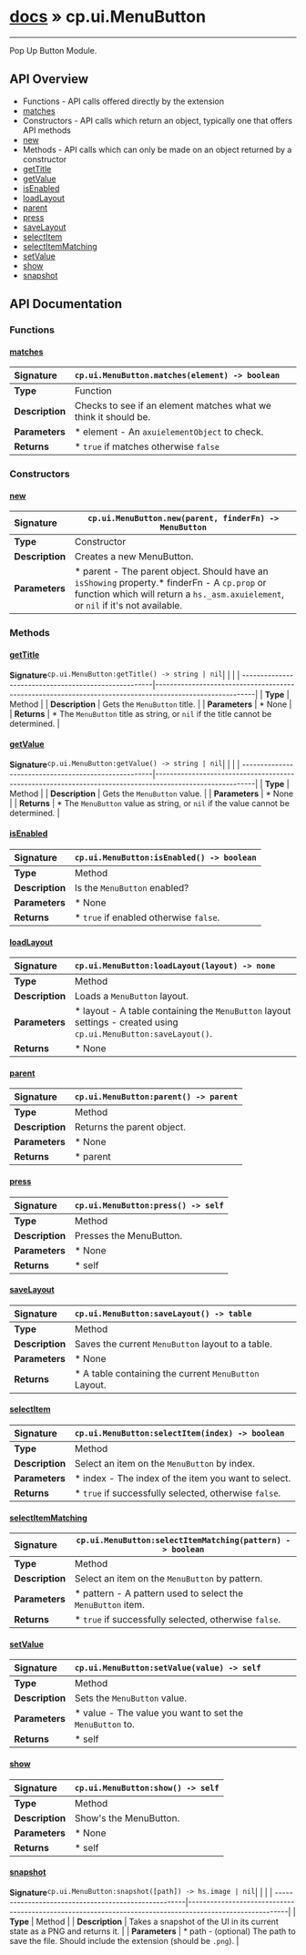 # [docs](index.md) » cp.ui.MenuButton
---

Pop Up Button Module.

## API Overview
* Functions - API calls offered directly by the extension
 * [matches](#matches)
* Constructors - API calls which return an object, typically one that offers API methods
 * [new](#new)
* Methods - API calls which can only be made on an object returned by a constructor
 * [getTitle](#gettitle)
 * [getValue](#getvalue)
 * [isEnabled](#isenabled)
 * [loadLayout](#loadlayout)
 * [parent](#parent)
 * [press](#press)
 * [saveLayout](#savelayout)
 * [selectItem](#selectitem)
 * [selectItemMatching](#selectitemmatching)
 * [setValue](#setvalue)
 * [show](#show)
 * [snapshot](#snapshot)

## API Documentation

### Functions

#### [matches](#matches)
| <span style="float: left;">**Signature**</span> | <span style="float: left;">`cp.ui.MenuButton.matches(element) -> boolean` </span>                                                          |
| -----------------------------------------------------|---------------------------------------------------------------------------------------------------------|
| **Type**                                             | Function                                                                                         |
| **Description**                                      | Checks to see if an element matches what we think it should be.                                                                                         |
| **Parameters**                                       |  * element - An `axuielementObject` to check.                                       |
| **Returns**                                          |  * `true` if matches otherwise `false`                                                |

### Constructors

#### [new](#new)
| <span style="float: left;">**Signature**</span> | <span style="float: left;">`cp.ui.MenuButton.new(parent, finderFn) -> MenuButton` </span>                                                          |
| -----------------------------------------------------|---------------------------------------------------------------------------------------------------------|
| **Type**                                             | Constructor                                                                                         |
| **Description**                                      | Creates a new MenuButton.                                                                                         |
| **Parameters**                                       | * parent		- The parent object. Should have an `isShowing` property.* finderFn		- A `cp.prop` or function which will return a `hs._asm.axuielement`, or `nil` if it's not available.                                       |

### Methods

#### [getTitle](#gettitle)
| <span style="float: left;">**Signature**</span> | <span style="float: left;">`cp.ui.MenuButton:getTitle() -> string | nil` </span>                                                          |
| -----------------------------------------------------|---------------------------------------------------------------------------------------------------------|
| **Type**                                             | Method                                                                                         |
| **Description**                                      | Gets the `MenuButton` title.                                                                                         |
| **Parameters**                                       |  * None                                       |
| **Returns**                                          |  * The `MenuButton` title as string, or `nil` if the title cannot be determined.                                                |

#### [getValue](#getvalue)
| <span style="float: left;">**Signature**</span> | <span style="float: left;">`cp.ui.MenuButton:getValue() -> string | nil` </span>                                                          |
| -----------------------------------------------------|---------------------------------------------------------------------------------------------------------|
| **Type**                                             | Method                                                                                         |
| **Description**                                      | Gets the `MenuButton` value.                                                                                         |
| **Parameters**                                       |  * None                                       |
| **Returns**                                          |  * The `MenuButton` value as string, or `nil` if the value cannot be determined.                                                |

#### [isEnabled](#isenabled)
| <span style="float: left;">**Signature**</span> | <span style="float: left;">`cp.ui.MenuButton:isEnabled() -> boolean` </span>                                                          |
| -----------------------------------------------------|---------------------------------------------------------------------------------------------------------|
| **Type**                                             | Method                                                                                         |
| **Description**                                      | Is the `MenuButton` enabled?                                                                                         |
| **Parameters**                                       |  * None                                       |
| **Returns**                                          |  * `true` if enabled otherwise `false`.                                                |

#### [loadLayout](#loadlayout)
| <span style="float: left;">**Signature**</span> | <span style="float: left;">`cp.ui.MenuButton:loadLayout(layout) -> none` </span>                                                          |
| -----------------------------------------------------|---------------------------------------------------------------------------------------------------------|
| **Type**                                             | Method                                                                                         |
| **Description**                                      | Loads a `MenuButton` layout.                                                                                         |
| **Parameters**                                       |  * layout - A table containing the `MenuButton` layout settings - created using `cp.ui.MenuButton:saveLayout()`.                                       |
| **Returns**                                          |  * None                                                |

#### [parent](#parent)
| <span style="float: left;">**Signature**</span> | <span style="float: left;">`cp.ui.MenuButton:parent() -> parent` </span>                                                          |
| -----------------------------------------------------|---------------------------------------------------------------------------------------------------------|
| **Type**                                             | Method                                                                                         |
| **Description**                                      | Returns the parent object.                                                                                         |
| **Parameters**                                       |  * None                                       |
| **Returns**                                          |  * parent                                                |

#### [press](#press)
| <span style="float: left;">**Signature**</span> | <span style="float: left;">`cp.ui.MenuButton:press() -> self` </span>                                                          |
| -----------------------------------------------------|---------------------------------------------------------------------------------------------------------|
| **Type**                                             | Method                                                                                         |
| **Description**                                      | Presses the MenuButton.                                                                                         |
| **Parameters**                                       |  * None                                       |
| **Returns**                                          |  * self                                                |

#### [saveLayout](#savelayout)
| <span style="float: left;">**Signature**</span> | <span style="float: left;">`cp.ui.MenuButton:saveLayout() -> table` </span>                                                          |
| -----------------------------------------------------|---------------------------------------------------------------------------------------------------------|
| **Type**                                             | Method                                                                                         |
| **Description**                                      | Saves the current `MenuButton` layout to a table.                                                                                         |
| **Parameters**                                       |  * None                                       |
| **Returns**                                          |  * A table containing the current `MenuButton` Layout.                                                |

#### [selectItem](#selectitem)
| <span style="float: left;">**Signature**</span> | <span style="float: left;">`cp.ui.MenuButton:selectItem(index) -> boolean` </span>                                                          |
| -----------------------------------------------------|---------------------------------------------------------------------------------------------------------|
| **Type**                                             | Method                                                                                         |
| **Description**                                      | Select an item on the `MenuButton` by index.                                                                                         |
| **Parameters**                                       |  * index - The index of the item you want to select.                                       |
| **Returns**                                          |  * `true` if successfully selected, otherwise `false`.                                                |

#### [selectItemMatching](#selectitemmatching)
| <span style="float: left;">**Signature**</span> | <span style="float: left;">`cp.ui.MenuButton:selectItemMatching(pattern) -> boolean` </span>                                                          |
| -----------------------------------------------------|---------------------------------------------------------------------------------------------------------|
| **Type**                                             | Method                                                                                         |
| **Description**                                      | Select an item on the `MenuButton` by pattern.                                                                                         |
| **Parameters**                                       |  * pattern - A pattern used to select the `MenuButton` item.                                       |
| **Returns**                                          |  * `true` if successfully selected, otherwise `false`.                                                |

#### [setValue](#setvalue)
| <span style="float: left;">**Signature**</span> | <span style="float: left;">`cp.ui.MenuButton:setValue(value) -> self` </span>                                                          |
| -----------------------------------------------------|---------------------------------------------------------------------------------------------------------|
| **Type**                                             | Method                                                                                         |
| **Description**                                      | Sets the `MenuButton` value.                                                                                         |
| **Parameters**                                       |  * value - The value you want to set the `MenuButton` to.                                       |
| **Returns**                                          |  * self                                                |

#### [show](#show)
| <span style="float: left;">**Signature**</span> | <span style="float: left;">`cp.ui.MenuButton:show() -> self` </span>                                                          |
| -----------------------------------------------------|---------------------------------------------------------------------------------------------------------|
| **Type**                                             | Method                                                                                         |
| **Description**                                      | Show's the MenuButton.                                                                                         |
| **Parameters**                                       |  * None                                       |
| **Returns**                                          |  * self                                                |

#### [snapshot](#snapshot)
| <span style="float: left;">**Signature**</span> | <span style="float: left;">`cp.ui.MenuButton:snapshot([path]) -> hs.image | nil` </span>                                                          |
| -----------------------------------------------------|---------------------------------------------------------------------------------------------------------|
| **Type**                                             | Method                                                                                         |
| **Description**                                      | Takes a snapshot of the UI in its current state as a PNG and returns it.                                                                                         |
| **Parameters**                                       | * path		- (optional) The path to save the file. Should include the extension (should be `.png`).                                       |

